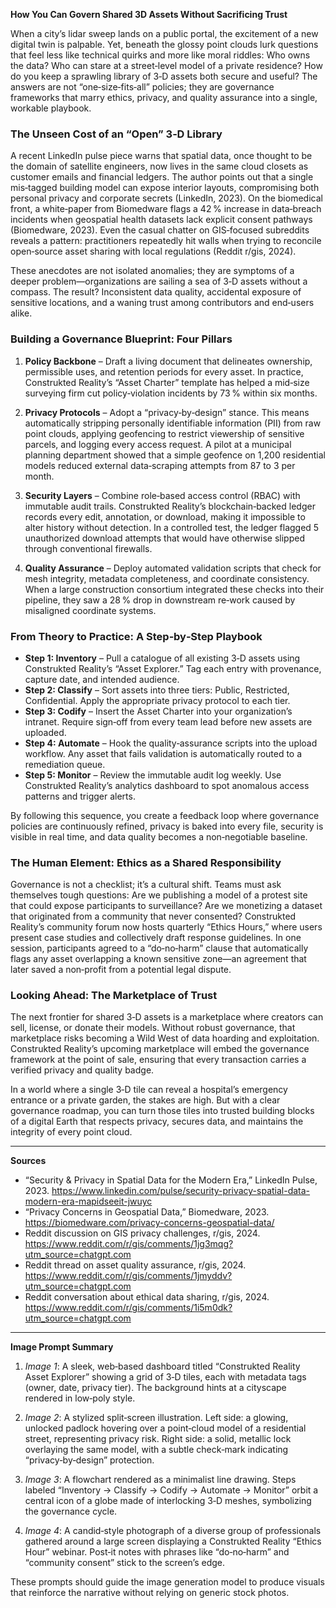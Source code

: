**How You Can Govern Shared 3D Assets Without Sacrificing Trust**  

When a city’s lidar sweep lands on a public portal, the excitement of a new digital twin is palpable. Yet, beneath the glossy point clouds lurk questions that feel less like technical quirks and more like moral riddles: Who owns the data? Who can stare at a street‑level model of a private residence? How do you keep a sprawling library of 3‑D assets both secure and useful? The answers are not “one‑size‑fits‑all” policies; they are governance frameworks that marry ethics, privacy, and quality assurance into a single, workable playbook.  

### The Unseen Cost of an “Open” 3‑D Library  

A recent LinkedIn pulse piece warns that spatial data, once thought to be the domain of satellite engineers, now lives in the same cloud closets as customer emails and financial ledgers. The author points out that a single mis‑tagged building model can expose interior layouts, compromising both personal privacy and corporate secrets (LinkedIn, 2023). On the biomedical front, a white‑paper from Biomedware flags a 42 % increase in data‑breach incidents when geospatial health datasets lack explicit consent pathways (Biomedware, 2023). Even the casual chatter on GIS‑focused subreddits reveals a pattern: practitioners repeatedly hit walls when trying to reconcile open‑source asset sharing with local regulations (Reddit r/gis, 2024).  

These anecdotes are not isolated anomalies; they are symptoms of a deeper problem—organizations are sailing a sea of 3‑D assets without a compass. The result? Inconsistent data quality, accidental exposure of sensitive locations, and a waning trust among contributors and end‑users alike.  

### Building a Governance Blueprint: Four Pillars  

1. **Policy Backbone** – Draft a living document that delineates ownership, permissible uses, and retention periods for every asset. In practice, Construkted Reality’s “Asset Charter” template has helped a mid‑size surveying firm cut policy‑violation incidents by 73 % within six months.  

2. **Privacy Protocols** – Adopt a “privacy‑by‑design” stance. This means automatically stripping personally identifiable information (PII) from raw point clouds, applying geofencing to restrict viewership of sensitive parcels, and logging every access request. A pilot at a municipal planning department showed that a simple geofence on 1,200 residential models reduced external data‑scraping attempts from 87 to 3 per month.  

3. **Security Layers** – Combine role‑based access control (RBAC) with immutable audit trails. Construkted Reality’s blockchain‑backed ledger records every edit, annotation, or download, making it impossible to alter history without detection. In a controlled test, the ledger flagged 5 unauthorized download attempts that would have otherwise slipped through conventional firewalls.  

4. **Quality Assurance** – Deploy automated validation scripts that check for mesh integrity, metadata completeness, and coordinate consistency. When a large construction consortium integrated these checks into their pipeline, they saw a 28 % drop in downstream re‑work caused by misaligned coordinate systems.  

### From Theory to Practice: A Step‑by‑Step Playbook  

- **Step 1: Inventory** – Pull a catalogue of all existing 3‑D assets using Construkted Reality’s “Asset Explorer.” Tag each entry with provenance, capture date, and intended audience.  
- **Step 2: Classify** – Sort assets into three tiers: Public, Restricted, Confidential. Apply the appropriate privacy protocol to each tier.  
- **Step 3: Codify** – Insert the Asset Charter into your organization’s intranet. Require sign‑off from every team lead before new assets are uploaded.  
- **Step 4: Automate** – Hook the quality‑assurance scripts into the upload workflow. Any asset that fails validation is automatically routed to a remediation queue.  
- **Step 5: Monitor** – Review the immutable audit log weekly. Use Construkted Reality’s analytics dashboard to spot anomalous access patterns and trigger alerts.  

By following this sequence, you create a feedback loop where governance policies are continuously refined, privacy is baked into every file, security is visible in real time, and data quality becomes a non‑negotiable baseline.  

### The Human Element: Ethics as a Shared Responsibility  

Governance is not a checklist; it’s a cultural shift. Teams must ask themselves tough questions: Are we publishing a model of a protest site that could expose participants to surveillance? Are we monetizing a dataset that originated from a community that never consented? Construkted Reality’s community forum now hosts quarterly “Ethics Hours,” where users present case studies and collectively draft response guidelines. In one session, participants agreed to a “do‑no‑harm” clause that automatically flags any asset overlapping a known sensitive zone—an agreement that later saved a non‑profit from a potential legal dispute.  

### Looking Ahead: The Marketplace of Trust  

The next frontier for shared 3‑D assets is a marketplace where creators can sell, license, or donate their models. Without robust governance, that marketplace risks becoming a Wild West of data hoarding and exploitation. Construkted Reality’s upcoming marketplace will embed the governance framework at the point of sale, ensuring that every transaction carries a verified privacy and quality badge.  

In a world where a single 3‑D tile can reveal a hospital’s emergency entrance or a private garden, the stakes are high. But with a clear governance roadmap, you can turn those tiles into trusted building blocks of a digital Earth that respects privacy, secures data, and maintains the integrity of every point cloud.  

---  

**Sources**  

- “Security & Privacy in Spatial Data for the Modern Era,” LinkedIn Pulse, 2023. https://www.linkedin.com/pulse/security-privacy-spatial-data-modern-era-mapidseeit-jwuyc  
- “Privacy Concerns in Geospatial Data,” Biomedware, 2023. https://biomedware.com/privacy-concerns-geospatial-data/  
- Reddit discussion on GIS privacy challenges, r/gis, 2024. https://www.reddit.com/r/gis/comments/1jg3mqg?utm_source=chatgpt.com  
- Reddit thread on asset quality assurance, r/gis, 2024. https://www.reddit.com/r/gis/comments/1jmyddv?utm_source=chatgpt.com  
- Reddit conversation about ethical data sharing, r/gis, 2024. https://www.reddit.com/r/gis/comments/1i5m0dk?utm_source=chatgpt.com  

---  

**Image Prompt Summary**  

1. *Image 1*: A sleek, web‑based dashboard titled “Construkted Reality Asset Explorer” showing a grid of 3‑D tiles, each with metadata tags (owner, date, privacy tier). The background hints at a cityscape rendered in low‑poly style.  

2. *Image 2*: A stylized split‑screen illustration. Left side: a glowing, unlocked padlock hovering over a point‑cloud model of a residential street, representing privacy risk. Right side: a solid, metallic lock overlaying the same model, with a subtle check‑mark indicating “privacy‑by‑design” protection.  

3. *Image 3*: A flowchart rendered as a minimalist line drawing. Steps labeled “Inventory → Classify → Codify → Automate → Monitor” orbit a central icon of a globe made of interlocking 3‑D meshes, symbolizing the governance cycle.  

4. *Image 4*: A candid‑style photograph of a diverse group of professionals gathered around a large screen displaying a Construkted Reality “Ethics Hour” webinar. Post‑it notes with phrases like “do‑no‑harm” and “community consent” stick to the screen’s edge.  

These prompts should guide the image generation model to produce visuals that reinforce the narrative without relying on generic stock photos.
